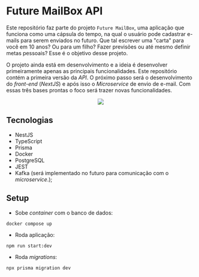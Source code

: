 # Future MailBox API

Este repositório faz parte do projeto `Future MailBox`, uma aplicação que funciona como uma cápsula do tempo, na qual o usuário pode cadastrar e-mails para serem enviados no futuro. Que tal escrever uma "carta" para você em 10 anos? Ou para um filho? Fazer previsões ou até mesmo definir metas pessoais? Esse é o objetivo desse projeto.

O projeto ainda está em desenvolvimento e a ideia é desenvolver primeiramente apenas as principais funcionalidades. Este repositório contém a primeira versão da *API*. O próximo passo será o desenvolvimento do *front-end* (*NextJS*) e após isso o *Microservice* de envio de e-mail. Com essas três bases prontas o foco será trazer novas funcionalidades.

<p align="center">
<img src="http://img.shields.io/static/v1?label=STATUS&message=EM%20DESENVOLVIMENTO&color=GREEN&style=for-the-badge"/>
</p>

## Tecnologias

- NestJS
- TypeScript
- Prisma
- Docker
- PostgreSQL
- JEST
- Kafka (será implementado no futuro para comunicação com o *microservice*.);

## Setup
- Sobe *container* com o banco de dados:
```
docker compose up
```
- Roda aplicação:
```
npm run start:dev
```
- Roda *migrations*:
```
npx prisma migration dev
```
